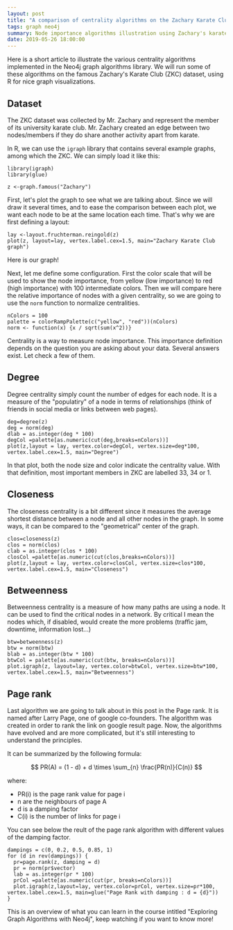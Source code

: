 ```yaml
---
layout: post
title: "A comparison of centrality algorithms on the Zachary Karate Club"
tags: graph neo4j
summary: Node importance algorithms illustration using Zachary's karate club dataset.
date: 2019-05-26 18:00:00
---
```


Here is a short article to illustrate the various centrality algorithms implemented in the Neo4j graph algorithms library. We will run some of these algorithms on the famous Zachary's Karate Club (ZKC) dataset, using R for nice graph visualizations.

## Dataset

The ZKC dataset was collected by Mr. Zachary and represent the member of its university karate club. Mr. Zachary created an edge between two nodes/members if they do share another activity apart from karate.

In R, we can use the `igraph` library that contains several example graphs, among which the ZKC. We can simply load it like this:

```
library(igraph)
library(glue)

z <-graph.famous("Zachary")
```

First, let's plot the graph to see what we are talking about. Since we will draw it several times, and to ease the comparison between each plot, we want each node to be at the same location each time. That's why we are first defining a layout:

```
lay <-layout.fruchterman.reingold(z)
plot(z, layout=lay, vertex.label.cex=1.5, main="Zachary Karate Club graph")
```


Here is our graph!


Next, let me define some configuration. First the color scale that will be used to show the node importance, from yellow (low importance) to red (high importance) with 100 intermediate colors. Then we will compare here the relative importance of nodes with a given centrality, so we are going to use the `norm` function to normalize centralities.

```
nColors = 100
palette = colorRampPalette(c("yellow", "red"))(nColors)
norm <- function(x) {x / sqrt(sum(x^2))}
```

Centrality is a way to measure node importance. This importance definition depends on the question you are asking about your data. Several answers exist. Let check a few of them.

## Degree

Degree centrality simply count the number of edges for each node. It is a measure of the "populatiry" of a node in terms of relationships  (think of friends in social media or links between web pages).

```
deg=degree(z)
deg = norm(deg)
dlab = as.integer(deg * 100)
degCol =palette[as.numeric(cut(deg,breaks=nColors))]
plot(z,layout = lay, vertex.color=degCol, vertex.size=deg*100, vertex.label.cex=1.5, main="Degree")
```

In that plot, both the node size and color indicate the centrality value. With that definition, most important members in ZKC are labelled 33, 34 or 1.


## Closeness

The closeness centrality is a bit different since it measures the average shortest distance between a node and all other nodes in the graph. In some ways, it can be compared to the "geometrical" center of the graph.

```
clos=closeness(z)
clos = norm(clos)
clab = as.integer(clos * 100)
closCol =palette[as.numeric(cut(clos,breaks=nColors))]
plot(z,layout = lay, vertex.color=closCol, vertex.size=clos*100, vertex.label.cex=1.5, main="Closeness")
```

## Betweenness

Betweenness centrality is a measure of how many paths are using a node. It can be used to find the critical nodes in a network. By critical I mean the nodes which, if disabled, would create the more problems (traffic jam, downtime, information lost...)

```
btw=betweenness(z)
btw = norm(btw)
blab = as.integer(btw * 100)
btwCol = palette[as.numeric(cut(btw, breaks=nColors))]
plot.igraph(z, layout=lay, vertex.color=btwCol, vertex.size=btw*100, vertex.label.cex=1.5, main="Betweenness")
```


## Page rank

Last algorithm we are going to talk about in this post in the Page rank. It is named after Larry Page, one of google co-founders. The algorithm was created in order to rank the link on google result page. Now, the algorithms have evolved and are more complicated, but it's still interesting to understand the principles.

It can be summarized by the following formula:

$$
PR(A) = (1 - d) + d \times \sum_{n} \frac{PR(n)}{C(n)}
$$

where:

- PR(i) is the page rank value for page i
- n are the neighbours of page A
- d is a damping factor
- C(i) is the number of links for page i

You can see below the reult of the page rank algorithm with different values of the damping factor.

```
dampings = c(0, 0.2, 0.5, 0.85, 1)
for (d in rev(dampings)) {
  pr=page.rank(z, damping = d)
  pr = norm(pr$vector)
  lab = as.integer(pr * 100)
  prCol =palette[as.numeric(cut(pr, breaks=nColors))]
  plot.igraph(z,layout=lay, vertex.color=prCol, vertex.size=pr*100, vertex.label.cex=1.5, main=glue("Page Rank with damping : d = {d}"))
}
```

This is an overview of what you can learn in the course intitled "Exploring Graph Algorithms with Neo4j", keep watching if you want to know more!
